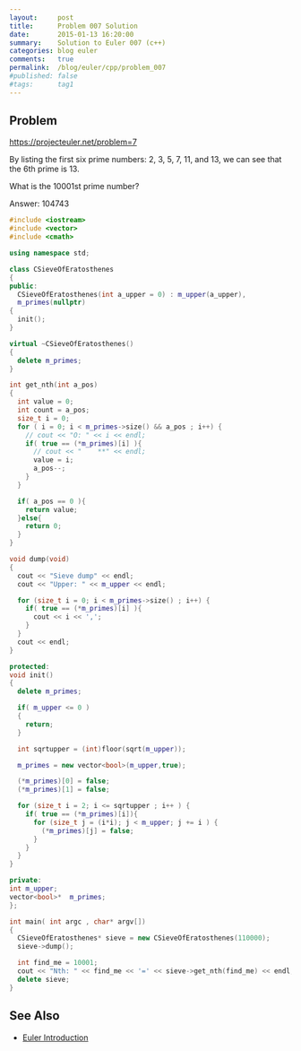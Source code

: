 ```yaml
---
layout:     post
title:      Problem 007 Solution
date:       2015-01-13 16:20:00
summary:    Solution to Euler 007 (c++)
categories: blog euler
comments:   true
permalink:  /blog/euler/cpp/problem_007
#published: false
#tags:      tag1
---
```


## Problem

https://projecteuler.net/problem=7

By listing the first six prime numbers: 2, 3, 5, 7, 11, and 13,
we can see that the 6th prime is 13.

What is the 10001st prime number?

Answer: 104743

``` cpp
#include <iostream>
#include <vector>
#include <cmath>

using namespace std;

class CSieveOfEratosthenes
{
public:
  CSieveOfEratosthenes(int a_upper = 0) : m_upper(a_upper),
  m_primes(nullptr)
{
  init();
}

virtual ~CSieveOfEratosthenes()
{
  delete m_primes;
}

int get_nth(int a_pos)
{
  int value = 0;
  int count = a_pos;
  size_t i = 0;
  for ( i = 0; i < m_primes->size() && a_pos ; i++) {
    // cout << "O: " << i << endl;
    if( true == (*m_primes)[i] ){
      // cout << "    **" << endl;
      value = i;
      a_pos--;
    }
  }

  if( a_pos == 0 ){
    return value;
  }else{
    return 0;
  }
}

void dump(void)
{
  cout << "Sieve dump" << endl;
  cout << "Upper: " << m_upper << endl;

  for (size_t i = 0; i < m_primes->size() ; i++) {
    if( true == (*m_primes)[i] ){
      cout << i << ',';
    }
  }
  cout << endl;
}

protected:
void init()
{
  delete m_primes;

  if( m_upper <= 0 )
  {
    return;
  }

  int sqrtupper = (int)floor(sqrt(m_upper));

  m_primes = new vector<bool>(m_upper,true);

  (*m_primes)[0] = false;
  (*m_primes)[1] = false;

  for (size_t i = 2; i <= sqrtupper ; i++ ) {
    if( true == (*m_primes)[i]){
      for (size_t j = (i*i); j < m_upper; j += i ) {
        (*m_primes)[j] = false;
      }
    }
  }
}

private:
int m_upper;
vector<bool>*  m_primes;
};

int main( int argc , char* argv[])
{
  CSieveOfEratosthenes* sieve = new CSieveOfEratosthenes(110000);
  sieve->dump();

  int find_me = 10001;
  cout << "Nth: " << find_me << '=' << sieve->get_nth(find_me) << endl;
  delete sieve;
}
```


## See Also

* [Euler Introduction]({{site.baseurl}}/blog/euler/introduction)
